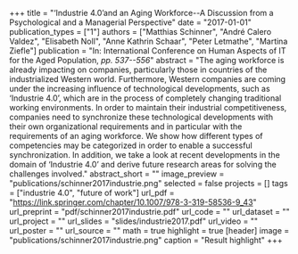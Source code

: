 +++
title = "‘Industrie 4.0’and an Aging Workforce--A Discussion from a Psychological and a Managerial Perspective"
date = "2017-01-01"
publication_types = ["1"]
authors = ["Matthias Schinner", "André Calero Valdez", "Elisabeth Noll", "Anne Kathrin Schaar", "Peter Letmathe", "Martina Ziefle"]
publication = "In: International Conference on Human Aspects of IT for the Aged Population, _pp. 537--556_"
abstract = "The aging workforce is already impacting on companies, particularly those in countries of the industrialized Western world. Furthermore, Western companies are coming under the increasing influence of technological developments, such as ‘Industrie 4.0’, which are in the process of completely changing traditional working environments. In order to maintain their industrial competitiveness, companies need to synchronize these technological developments with their own organizational requirements and in particular with the requirements of an aging workforce. We show how different types of competencies may be categorized in order to enable a successful synchronization. In addition, we take a look at recent developments in the domain of ‘Industrie 4.0’ and derive future research areas for solving the challenges involved."
abstract_short = ""
image_preview = "publications/schinner2017industrie.png"
selected = false
projects = []
tags = ["industrie 4.0", "future of work"]
url_pdf = "https://link.springer.com/chapter/10.1007/978-3-319-58536-9_43"
url_preprint = "pdf/schinner2017industrie.pdf"
url_code = ""
url_dataset = ""
url_project = ""
url_slides = "slides/industrie2017.pdf"
url_video = ""
url_poster = ""
url_source = ""
math = true
highlight = true
[header]
image = "publications/schinner2017industrie.png"
caption = "Result highlight"
+++
